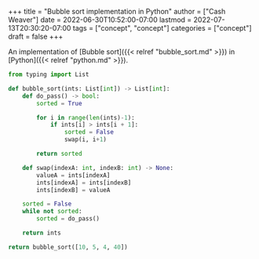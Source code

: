 +++
title = "Bubble sort implementation in Python"
author = ["Cash Weaver"]
date = 2022-06-30T10:52:00-07:00
lastmod = 2022-07-13T20:30:20-07:00
tags = ["concept", "concept"]
categories = ["concept"]
draft = false
+++

An implementation of [Bubble sort]({{< relref "bubble_sort.md" >}}) in [Python]({{< relref "python.md" >}}).

```python
from typing import List

def bubble_sort(ints: List[int]) -> List[int]:
    def do_pass() -> bool:
        sorted = True

        for i in range(len(ints)-1):
            if ints[i] > ints[i + 1]:
                sorted = False
                swap(i, i+1)

        return sorted

    def swap(indexA: int, indexB: int) -> None:
        valueA = ints[indexA]
        ints[indexA] = ints[indexB]
        ints[indexB] = valueA

    sorted = False
    while not sorted:
        sorted = do_pass()

    return ints

return bubble_sort([10, 5, 4, 40])
```

